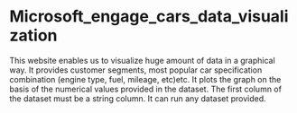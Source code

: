 # Microsoft_engage_cars_data_visualization
This website enables us to visualize huge amount of data in a graphical way. It provides customer segments, most popular car specification combination (engine type, fuel, mileage, etc)etc.
It plots the graph on the basis of the numerical values provided in the dataset.
The first column of the dataset must be a string column.
It can run any dataset provided. 

